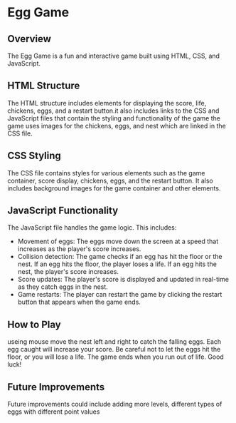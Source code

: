 # Egg Game

## Overview
The Egg Game is a fun and interactive game built using HTML, CSS, and JavaScript.

## HTML Structure
The HTML structure includes elements for displaying the score, life, chickens, eggs, and a restart button.it also includes links to the CSS and JavaScript files that contain the styling and functionality of the game the game uses images for the chickens, eggs, and nest which are linked in the CSS file.

## CSS Styling
The CSS file contains styles for various elements such as the game container, score display, chickens, eggs, and the restart button. It also includes background images for the game container and other elements.

## JavaScript Functionality
The JavaScript file handles the game logic. This includes:
- Movement of eggs: The eggs move down the screen at a speed that increases as the player's score increases.
- Collision detection: The game checks if an egg has hit the floor or the nest. If an egg hits the floor, the player loses a life. If an egg hits the nest, the player's score increases.
- Score updates: The player's score is displayed and updated in real-time as they catch eggs in the nest.
- Game restarts: The player can restart the game by clicking the restart button that appears when the game ends.

## How to Play
 useing mouse move the nest left and right to catch the falling eggs. Each egg caught will increase your score. Be careful not to let the eggs hit the floor, or you will lose a life. The game ends when you run out of life. Good luck!

## Future Improvements
Future improvements could include adding more levels, different types of eggs with different point values
